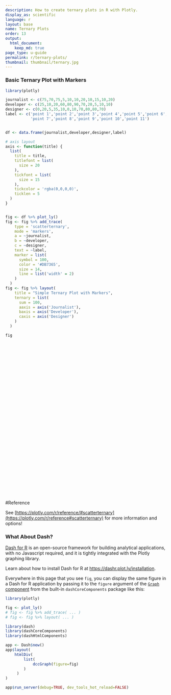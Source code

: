 ```yaml
---
description: How to create ternary plots in R with Plotly.
display_as: scientific
language: r
layout: base
name: Ternary Plots
order: 13
output:
  html_document:
    keep_md: true
page_type: u-guide
permalink: r/ternary-plots/
thumbnail: thumbnail/ternary.jpg
---
```



### Basic Ternary Plot with Markers


```r
library(plotly)

journalist <- c(75,70,75,5,10,10,20,10,15,10,20)
developer <- c(25,10,20,60,80,90,70,20,5,10,10)
designer <- c(0,20,5,35,10,0,10,70,80,80,70)
label <- c('point 1','point 2','point 3','point 4','point 5','point 6',
           'point 7','point 8','point 9','point 10','point 11')


df <- data.frame(journalist,developer,designer,label)

# axis layout
axis <- function(title) {
  list(
    title = title,
    titlefont = list(
      size = 20
    ),
    tickfont = list(
      size = 15
    ),
    tickcolor = 'rgba(0,0,0,0)',
    ticklen = 5
  )
}


fig <- df %>% plot_ly()
fig <- fig %>% add_trace(
    type = 'scatterternary',
    mode = 'markers',
    a = ~journalist,
    b = ~developer,
    c = ~designer,
    text = ~label,
    marker = list( 
      symbol = 100,
      color = '#DB7365',
      size = 14,
      line = list('width' = 2)
    )
  )
fig <- fig %>% layout(
    title = "Simple Ternary Plot with Markers",
    ternary = list(
      sum = 100,
      aaxis = axis('Journalist'),
      baxis = axis('Developer'),
      caxis = axis('Designer')
    )
  )

fig
```

<div id="htmlwidget-74e2196efda3dbb172e5" style="width:672px;height:480px;" class="plotly html-widget"></div>
<script type="application/json" data-for="htmlwidget-74e2196efda3dbb172e5">{"x":{"visdat":{"694a3801e0d1":["function () ","plotlyVisDat"]},"cur_data":"694a3801e0d1","attrs":{"694a3801e0d1":{"alpha_stroke":1,"sizes":[10,100],"spans":[1,20],"type":"scatterternary","mode":"markers","a":{},"b":{},"c":{},"text":{},"marker":{"symbol":100,"color":"#DB7365","size":14,"line":{"width":2}},"inherit":true}},"layout":{"margin":{"b":40,"l":60,"t":25,"r":10},"title":"Simple Ternary Plot with Markers","ternary":{"sum":100,"aaxis":{"title":"Journalist","titlefont":{"size":20},"tickfont":{"size":15},"tickcolor":"rgba(0,0,0,0)","ticklen":5},"baxis":{"title":"Developer","titlefont":{"size":20},"tickfont":{"size":15},"tickcolor":"rgba(0,0,0,0)","ticklen":5},"caxis":{"title":"Designer","titlefont":{"size":20},"tickfont":{"size":15},"tickcolor":"rgba(0,0,0,0)","ticklen":5}},"hovermode":"closest","showlegend":false},"source":"A","config":{"showSendToCloud":false},"data":[{"type":"scatterternary","mode":"markers","a":[75,70,75,5,10,10,20,10,15,10,20],"b":[25,10,20,60,80,90,70,20,5,10,10],"c":[0,20,5,35,10,0,10,70,80,80,70],"text":["point 1","point 2","point 3","point 4","point 5","point 6","point 7","point 8","point 9","point 10","point 11"],"marker":{"color":"#DB7365","symbol":100,"size":14,"line":{"color":"rgba(31,119,180,1)","width":2}},"line":{"color":"rgba(31,119,180,1)"},"frame":null}],"highlight":{"on":"plotly_click","persistent":false,"dynamic":false,"selectize":false,"opacityDim":0.2,"selected":{"opacity":1},"debounce":0},"shinyEvents":["plotly_hover","plotly_click","plotly_selected","plotly_relayout","plotly_brushed","plotly_brushing","plotly_clickannotation","plotly_doubleclick","plotly_deselect","plotly_afterplot","plotly_sunburstclick"],"base_url":"https://plot.ly"},"evals":[],"jsHooks":[]}</script>

#Reference

See [https://plotly.com/r/reference/#scatterternary](https://plotly.com/r/reference#scatterternary) for more information and options!
### What About Dash?

[Dash for R](https://dashr.plot.ly/) is an open-source framework for building analytical applications, with no Javascript required, and it is tightly integrated with the Plotly graphing library. 

Learn about how to install Dash for R at https://dashr.plot.ly/installation.

Everywhere in this page that you see `fig`, you can display the same figure in a Dash for R application by passing it to the `figure` argument of the [`Graph` component](https://dashr.plot.ly/dash-core-components/graph) from the built-in `dashCoreComponents` package like this:


```r
library(plotly)

fig <- plot_ly() 
# fig <- fig %>% add_trace( ... )
# fig <- fig %>% layout( ... ) 

library(dash)
library(dashCoreComponents)
library(dashHtmlComponents)

app <- Dash$new()
app$layout(
    htmlDiv(
        list(
            dccGraph(figure=fig) 
        )
     )
)

app$run_server(debug=TRUE, dev_tools_hot_reload=FALSE)
```
